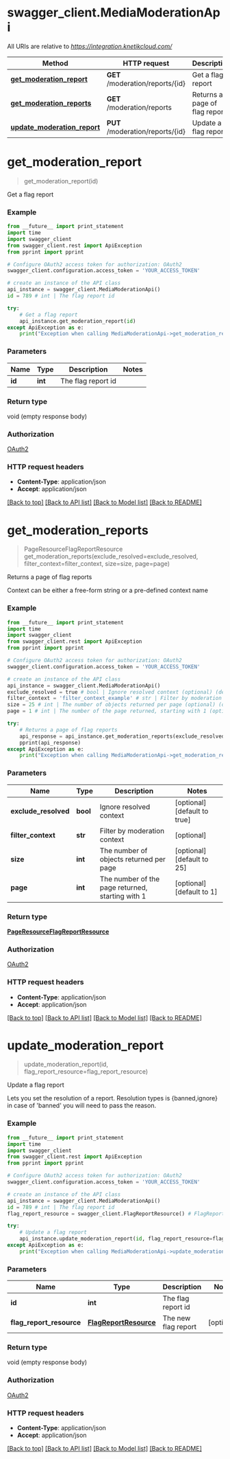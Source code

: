 # swagger_client.MediaModerationApi

All URIs are relative to *https://integration.knetikcloud.com/*

Method | HTTP request | Description
------------- | ------------- | -------------
[**get_moderation_report**](MediaModerationApi.md#get_moderation_report) | **GET** /moderation/reports/{id} | Get a flag report
[**get_moderation_reports**](MediaModerationApi.md#get_moderation_reports) | **GET** /moderation/reports | Returns a page of flag reports
[**update_moderation_report**](MediaModerationApi.md#update_moderation_report) | **PUT** /moderation/reports/{id} | Update a flag report


# **get_moderation_report**
> get_moderation_report(id)

Get a flag report

### Example 
```python
from __future__ import print_statement
import time
import swagger_client
from swagger_client.rest import ApiException
from pprint import pprint

# Configure OAuth2 access token for authorization: OAuth2
swagger_client.configuration.access_token = 'YOUR_ACCESS_TOKEN'

# create an instance of the API class
api_instance = swagger_client.MediaModerationApi()
id = 789 # int | The flag report id

try: 
    # Get a flag report
    api_instance.get_moderation_report(id)
except ApiException as e:
    print("Exception when calling MediaModerationApi->get_moderation_report: %s\n" % e)
```

### Parameters

Name | Type | Description  | Notes
------------- | ------------- | ------------- | -------------
 **id** | **int**| The flag report id | 

### Return type

void (empty response body)

### Authorization

[OAuth2](../README.md#OAuth2)

### HTTP request headers

 - **Content-Type**: application/json
 - **Accept**: application/json

[[Back to top]](#) [[Back to API list]](../README.md#documentation-for-api-endpoints) [[Back to Model list]](../README.md#documentation-for-models) [[Back to README]](../README.md)

# **get_moderation_reports**
> PageResourceFlagReportResource get_moderation_reports(exclude_resolved=exclude_resolved, filter_context=filter_context, size=size, page=page)

Returns a page of flag reports

Context can be either a free-form string or a pre-defined context name

### Example 
```python
from __future__ import print_statement
import time
import swagger_client
from swagger_client.rest import ApiException
from pprint import pprint

# Configure OAuth2 access token for authorization: OAuth2
swagger_client.configuration.access_token = 'YOUR_ACCESS_TOKEN'

# create an instance of the API class
api_instance = swagger_client.MediaModerationApi()
exclude_resolved = true # bool | Ignore resolved context (optional) (default to true)
filter_context = 'filter_context_example' # str | Filter by moderation context (optional)
size = 25 # int | The number of objects returned per page (optional) (default to 25)
page = 1 # int | The number of the page returned, starting with 1 (optional) (default to 1)

try: 
    # Returns a page of flag reports
    api_response = api_instance.get_moderation_reports(exclude_resolved=exclude_resolved, filter_context=filter_context, size=size, page=page)
    pprint(api_response)
except ApiException as e:
    print("Exception when calling MediaModerationApi->get_moderation_reports: %s\n" % e)
```

### Parameters

Name | Type | Description  | Notes
------------- | ------------- | ------------- | -------------
 **exclude_resolved** | **bool**| Ignore resolved context | [optional] [default to true]
 **filter_context** | **str**| Filter by moderation context | [optional] 
 **size** | **int**| The number of objects returned per page | [optional] [default to 25]
 **page** | **int**| The number of the page returned, starting with 1 | [optional] [default to 1]

### Return type

[**PageResourceFlagReportResource**](PageResourceFlagReportResource.md)

### Authorization

[OAuth2](../README.md#OAuth2)

### HTTP request headers

 - **Content-Type**: application/json
 - **Accept**: application/json

[[Back to top]](#) [[Back to API list]](../README.md#documentation-for-api-endpoints) [[Back to Model list]](../README.md#documentation-for-models) [[Back to README]](../README.md)

# **update_moderation_report**
> update_moderation_report(id, flag_report_resource=flag_report_resource)

Update a flag report

Lets you set the resolution of a report. Resolution types is {banned,ignore} in case of 'banned' you will need to pass the reason.

### Example 
```python
from __future__ import print_statement
import time
import swagger_client
from swagger_client.rest import ApiException
from pprint import pprint

# Configure OAuth2 access token for authorization: OAuth2
swagger_client.configuration.access_token = 'YOUR_ACCESS_TOKEN'

# create an instance of the API class
api_instance = swagger_client.MediaModerationApi()
id = 789 # int | The flag report id
flag_report_resource = swagger_client.FlagReportResource() # FlagReportResource | The new flag report (optional)

try: 
    # Update a flag report
    api_instance.update_moderation_report(id, flag_report_resource=flag_report_resource)
except ApiException as e:
    print("Exception when calling MediaModerationApi->update_moderation_report: %s\n" % e)
```

### Parameters

Name | Type | Description  | Notes
------------- | ------------- | ------------- | -------------
 **id** | **int**| The flag report id | 
 **flag_report_resource** | [**FlagReportResource**](FlagReportResource.md)| The new flag report | [optional] 

### Return type

void (empty response body)

### Authorization

[OAuth2](../README.md#OAuth2)

### HTTP request headers

 - **Content-Type**: application/json
 - **Accept**: application/json

[[Back to top]](#) [[Back to API list]](../README.md#documentation-for-api-endpoints) [[Back to Model list]](../README.md#documentation-for-models) [[Back to README]](../README.md)

